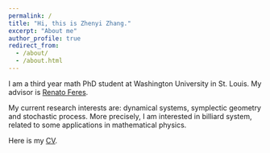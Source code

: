 ```yaml
---
permalink: /
title: "Hi, this is Zhenyi Zhang."
excerpt: "About me"
author_profile: true
redirect_from: 
  - /about/
  - /about.html
---
```


I am a third year math PhD student at Washington University in St. Louis. My advisor is [Renato Feres](https://www.math.wustl.edu/~feres/).

My current research interests are: dynamical systems, symplectic geometry and stochastic process. More precisely, I am interested in billiard system, related to some applications in mathematical physics.

Here is my [CV](https://gowustl-my.sharepoint.com/:w:/g/personal/zhang_zhenyi_wustl_edu/EQhpoHTIbwBCu_99NNBJ5jsBotxmm7aS8BR5hMGIHbjFtg?e=M7DsVp).
